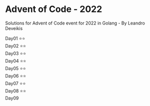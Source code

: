 # Advent of Code - 2022
Solutions for Advent of Code event for 2022 in Golang
\- By Leandro Deveikis

Day01 ⭐⭐\
Day02 ⭐⭐\
Day03 ⭐⭐\
Day04 ⭐⭐\
Day05 ⭐⭐\
Day06 ⭐⭐\
Day07 ⭐⭐\
Day08 ⭐⭐\
Day09
